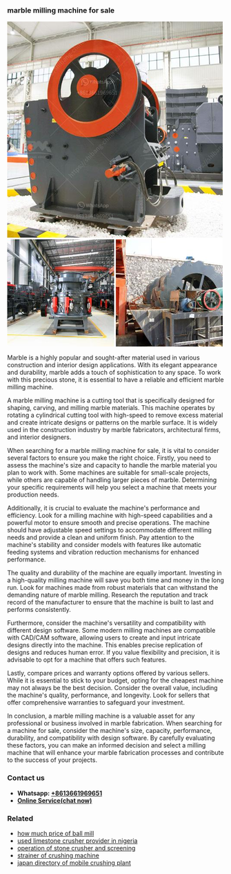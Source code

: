 <h3>marble milling machine for sale</h3><img src='1708587059.jpg' alt=''><p>Marble is a highly popular and sought-after material used in various construction and interior design applications. With its elegant appearance and durability, marble adds a touch of sophistication to any space. To work with this precious stone, it is essential to have a reliable and efficient marble milling machine.</p><p>A marble milling machine is a cutting tool that is specifically designed for shaping, carving, and milling marble materials. This machine operates by rotating a cylindrical cutting tool with high-speed to remove excess material and create intricate designs or patterns on the marble surface. It is widely used in the construction industry by marble fabricators, architectural firms, and interior designers.</p><p>When searching for a marble milling machine for sale, it is vital to consider several factors to ensure you make the right choice. Firstly, you need to assess the machine's size and capacity to handle the marble material you plan to work with. Some machines are suitable for small-scale projects, while others are capable of handling larger pieces of marble. Determining your specific requirements will help you select a machine that meets your production needs.</p><p>Additionally, it is crucial to evaluate the machine's performance and efficiency. Look for a milling machine with high-speed capabilities and a powerful motor to ensure smooth and precise operations. The machine should have adjustable speed settings to accommodate different milling needs and provide a clean and uniform finish. Pay attention to the machine's stability and consider models with features like automatic feeding systems and vibration reduction mechanisms for enhanced performance.</p><p>The quality and durability of the machine are equally important. Investing in a high-quality milling machine will save you both time and money in the long run. Look for machines made from robust materials that can withstand the demanding nature of marble milling. Research the reputation and track record of the manufacturer to ensure that the machine is built to last and performs consistently.</p><p>Furthermore, consider the machine's versatility and compatibility with different design software. Some modern milling machines are compatible with CAD/CAM software, allowing users to create and input intricate designs directly into the machine. This enables precise replication of designs and reduces human error. If you value flexibility and precision, it is advisable to opt for a machine that offers such features.</p><p>Lastly, compare prices and warranty options offered by various sellers. While it is essential to stick to your budget, opting for the cheapest machine may not always be the best decision. Consider the overall value, including the machine's quality, performance, and longevity. Look for sellers that offer comprehensive warranties to safeguard your investment.</p><p>In conclusion, a marble milling machine is a valuable asset for any professional or business involved in marble fabrication. When searching for a machine for sale, consider the machine's size, capacity, performance, durability, and compatibility with design software. By carefully evaluating these factors, you can make an informed decision and select a milling machine that will enhance your marble fabrication processes and contribute to the success of your projects.</p><h3>Contact us</h3><ul><li><strong>Whatsapp:&nbsp;<a href="https://wa.me/8613661969651">+8613661969651</a></strong></li><li><a href="https://swt.shibang-china.com/?git&amp;zhl&amp;marble milling machine for sale"><strong>Online Service(chat now)</strong></a></li></ul><h3>Related</h3><ul><li><a href='how much price of ball mill.md'>how much price of ball mill</a></li><li><a href='used limestone crusher provider in nigeria.md'>used limestone crusher provider in nigeria</a></li><li><a href='operation of stone crusher and screening.md'>operation of stone crusher and screening</a></li><li><a href='strainer of crushing machine.md'>strainer of crushing machine</a></li><li><a href='japan directory of mobile crushing plant.md'>japan directory of mobile crushing plant</a></li></ul>